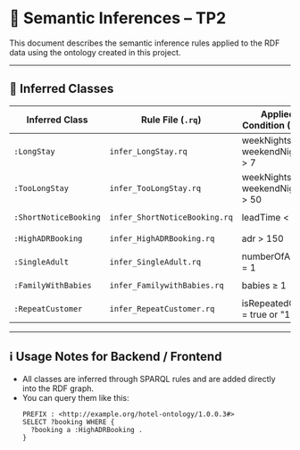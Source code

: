# 📘 Semantic Inferences – TP2

This document describes the semantic inference rules applied to the RDF data using the ontology created in this project.

---

## 📄 Inferred Classes

| Inferred Class          | Rule File (`.rq`)                | Applied Condition (Rule)                              | SPARQL Query Example           |
|-------------------------|----------------------------------|--------------------------------------------------------|--------------------------------|
| `:LongStay`             | `infer_LongStay.rq`              | weekNights + weekendNights > 7                         | `?b a :LongStay`               |
| `:TooLongStay`          | `infer_TooLongStay.rq`           | weekNights + weekendNights > 50                        | `?b a :TooLongStay`            |
| `:ShortNoticeBooking`   | `infer_ShortNoticeBooking.rq`    | leadTime < 3                                           | `?b a :ShortNoticeBooking`     |
| `:HighADRBooking`       | `infer_HighADRBooking.rq`        | adr > 150                                              | `?b a :HighADRBooking`         |
| `:SingleAdult`          | `infer_SingleAdult.rq`           | numberOfAdults = 1                                     | `?b a :SingleAdult`            |
| `:FamilyWithBabies`     | `infer_FamilywithBabies.rq`      | babies ≥ 1                                             | `?b a :FamilyWithBabies`       |
| `:RepeatCustomer`       | `infer_RepeatCustomer.rq`        | isRepeatedGuest = true or "1"                          | `?b a :RepeatCustomer`         |

---

## ℹ️ Usage Notes for Backend / Frontend

- All classes are inferred through SPARQL rules and are added directly into the RDF graph.
- You can query them like this:
  ```sparql
  PREFIX : <http://example.org/hotel-ontology/1.0.0.3#>
  SELECT ?booking WHERE {
    ?booking a :HighADRBooking .
  }

